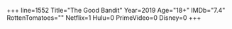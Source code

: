 +++
line=1552
Title="The Good Bandit"
Year=2019
Age="18+"
IMDb="7.4"
RottenTomatoes=""
Netflix=1
Hulu=0
PrimeVideo=0
Disney=0
+++

